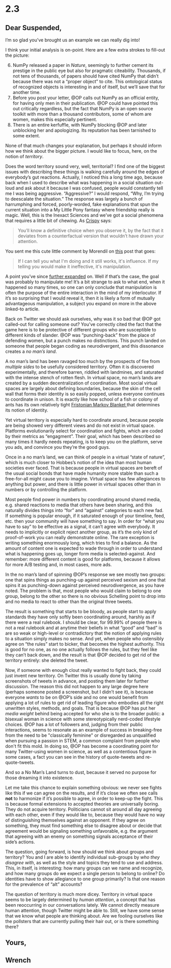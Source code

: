 # 2.3

## Dear Suspended,

I’m so glad you’ve brought us an example we can really dig into!

I think your initial analysis is on-point. Here are a few extra strokes to fill-out the picture:

6.  NumPy released a paper in  _Nature_, seemingly to further cement its prestige in the public eye but also for pragmatic citeability. Thousands, if not tens of thousands, of papers should have cited NumPy that didn’t because there was not a “proper object” to cite. This ontological status of recognized objects is interesting in and of itself, but we’ll save that for another time.
7. Before you post your letter, @OP calls out NumPy as an official entity, for having only men in their publication. @OP could have pointed this out critically regardless, but the fact that NumPy is an open source toolkit  with more than a thousand contributors, some of whom are women, makes this especially pertinent. 
8. There is an entire kerfuffle, with NumPy blocking @OP and later unblocking her and apologizing. Its reputation has been tarnished to some extent.

None of that much changes your explanation, but perhaps it should inform how we think about the bigger picture.  I would like to focus, here, on the notion of _territory_.

Does the word territory sound very, well, territorial? I find one of the biggest issues with describing these things is walking carefully around the edges of everybody’s gut reactions. Actually, I noticed this a long time ago, because back when I used to describe what was happening in a social situation out-loud and ask about it because I was confused, people would constantly tell me I was being aggressive.  “Aggressive?” I  would respond, “Why, I’m trying to deescalate the situation.” The response was largely a bunch of harrumphing and forced, poorly-worded, fake explanations that spun the current situation into a My Little Pony fantasy where friendship really is magic. Well, this is the Inexact Sciences and we’ve got a social phenomena that requires a little bit of chewing. As [Crispy](https://crispychicken.cc/2020/09/21/miscellaneous-musings-on-language/) says: 

> You’ll know a definitive choice when you observe it, by the fact that it deviates from a counterfactual version that wouldn’t have drawn your attention. 

You sent me this cute little comment by Morendil on [this](https://www.lesswrong.com/posts/dbrJZEaacNRjmT238/influence-manipulation) post that goes:
> If I can tell you what I'm doing and it still works, it's influence.
> If my telling you would make it ineffective, it's manipulation.

A point you’ve since [further expanded](https://suspendedreason.com/2020/10/27/economics-thinking/) on. Well if that’s the case, the goal was probably to manipulate me! It’s a bit strange to ask to what end, when it happened so many times, so one can only conclude that manipulation is often the purpose of the entire interaction in the mind of my interlocutor. If it’s so surprising that I would reveal it, then it is likely a form of mutually advantageous manipulation, a subject you expand on more in the above linked-to article.

Back on Twitter we should ask ourselves, why was it so bad that @OP got called-out for calling someone out? You’ve correctly cited the fact that the game here is to be protective of different groups who are susceptible to different kinds of slander. @OP was “punching-back” from the place of defending women, but a punch makes no distinctions. This punch landed on someone that people began coding as neurodivergent, and this dissonance creates a _no man’s land_. 

A no man’s land has been ravaged too much by the prospects of fire from _multiple sides_ to be usefully considered territory. Often it is discovered experimentally, and therefore barren, riddled with landmines, and saturated with the intense stench of rotten flesh. In virtual space, no man’s lands are created by a sudden decentralization of coordination. Most social virtual spaces are largely about defining boundaries, because the skin of the cell wall that forms their identity is so easily popped, unless everyone continues to coordinate in unison. It is exactly like how school of a fish or colony of ants has its own relatively tight [Fristonian Markov Blanket ](https://royalsocietypublishing.org/doi/10.1098/rsif.2017.0792)that determines its notion of identity.

Yet virtual territory is especially hard to coordinate around, because people are being showed very different views and do not exist in virtual space. Platforms evolutionarily select for coordination and fights, which are coded by their metrics as “engagment”. Their goal, which has been described so many times it hardly needs repeating, is to keep you on the platform, serve you ads, and convince you they’re the good guys.

Once in a no man’s land, we can think of people in a virtual “state of nature”, which is much closer to Hobbes’s notion of the idea than most human societies ever faced. That is because people in virtual spaces are bereft of the usual social bonds that have made humanity more stable than such a free-for-all might cause you to imagine. Virtual space has few allegiances to anything but power, and there is little power in virtual spaces other than in numbers or by controlling the platform.

Most people find power in numbers by coordinating around shared media, e.g. shared reactions to media that others have been sharing, and this naturally divides things into “for” and “against” categories to each new fad. If something is popular enough, if it saturated enough of your timeline, feed, etc. then your community will have something to say. In order for “what you have to say” to be effective as a signal, it can’t agree with everybody. It needs to implicitly or explicit reject another group, as it’s the only kind of proof-of-work you can really demonstrate online. The rare exception is writing something enormously long, which tries to find a balance. As the amount of content one is expected to wade through in order to understand what is happening goes up, longer form media is selected-against. And remember: more different content is good for platforms, because it allows for more A/B testing and, in most cases, more ads. 

In the no man’s land of spinning @OP’s response we see mostly two groups: one that spins things as punching-up against perceived sexism and one that spins it as punching-down against perceived neurodivergence, as you have noted. The problem is that, most people who would claim to belong to one group, belong to the other so there is no obvious Schelling point to drop into and no media to react to other than the original three tweets. 

The result is something that starts to be bloody, as people start to apply standards they have only softly been coordinating around, harshly as if there were a real rulebook. I should be clear, for 99.99% of people there is not a real rulebook and at anytime their beliefs in what “good” and “bad” is are so weak or high-level or contradictory that the notion of applying rules to a situation simply makes no sense. And yet, when people who ostensibly agree on “the rules” start to bicker, that becomes the highest authority. This is good for no one, as no one actually follows the rules, but they feel like they can’t back down, and the result is that @OP decided to get rid of the territory entirely: she deleted the tweet. 

Now, if someone with enough clout really wanted to fight back, they could just invent new territory. On Twitter this is usually done by taking screenshots of tweets in advance, and posting them later for further discussion. The reason this did not happen to any large degree here (perhaps someone posted a screenshot, but I didn’t see it), is because everyone _wants_ to be on @OP’s side and no one would benefit from applying a lot of rules to get rid of leading figure who embodies all the right unwritten styles, methods, and goals. That is because @OP has put her _media weight_ behind being accepted for who she is to the broader public: a bisexual woman in science with some stereotypically nerd-coded lifestyle choices. @OP has a lot of followers and, judging from their public interactions, seems to resonate as an example of success in breaking-free from the need to be "classically feminine" or disregarded as unqualified when pursuing a passion in STEM, a common complaint from people who don't fit this mold. In doing so, @OP has become a coordinating point for many Twitter-using women in science, as well as a contentious figure in some cases, a fact you can see in the history of quote-tweets and re-quote-tweets.

And so a No Man’s Land turns to dust, because it served no purpose for those dreaming it into existence.

Let me take this chance to explain something obvious: we never see fights like this if we can agree on the results, and if it’s close we often see calls **not** to harmonize if it’s possible to agree, in order to keep-up the fight. This is because formal extensions to accepted theories are universally boring. They do not acquire territory. Politicians cannot sit around all day agreeing with each other, even if they would like to, because they would have no way of distinguishing themselves against an opponent. If they agree on something, they must find something else to disagree about or decide that agreement would be signaling something unfavorable, e.g. the argument that agreeing with an enemy on something signals acceptance of their side’s actions.

The question, going forward, is how should we think about groups and territory? You and I are able to identify individual sub-groups by _who they disagree with_, as well as the style and topics they tend to use and address. This, in itself, is interesting: how many groups can we name and recognize, and how many groups do we expect a single person to belong to online? Do identities have to show allegiance to one group primarily? Is that one reason for the prevalence of “alt” accounts?

The question of territory is much more dicey. Territory in virtual space seems to be largely determined by _human attention_, a concept that has been reoccurring in our conversations lately. We cannot directly measure human attention, though Twitter might be able to. Still, we have some sense that we know what people are thinking about. Are we fooling ourselves like the pollsters that are currently pulling their hair out, or is there something there?

## Yours,
## Wrench 
